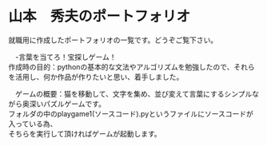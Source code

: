 # 山本　秀夫のポートフォリオ
就職用に作成したポートフォリオの一覧です。どうぞご覧下さい。

　-言葉を当てろ！宝探しゲーム！  
   作成時の目的：pythonの基本的な文法やアルゴリズムを勉強したので、それらを活用し、何か作品が作りたいと思い、着手しました。  
 
 　ゲームの概要：猫を移動して、文字を集め、並び変えて言葉にするシンプルながら奥深いパズルゲームです。  
   フォルダの中のplaygame1(ソースコード).pyというファイルにソースコードが入っている為、  
   そちらを実行して頂ければゲームが起動します。  
    
